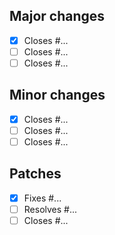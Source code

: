 ## Major changes

- [x] Closes #...
- [ ] Closes #...
- [ ] Closes #...

## Minor changes

- [x] Closes #...
- [ ] Closes #...
- [ ] Closes #...

## Patches

- [x] Fixes #...
- [ ] Resolves #...
- [ ] Closes #...
